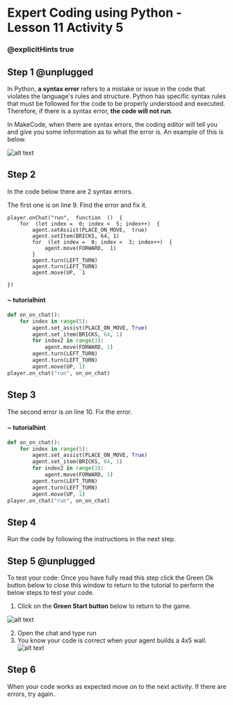# Expert Coding using Python - Lesson 11 Activity 5
### @explicitHints true

## Step 1 @unplugged

In Python, **a syntax error** refers to a mistake or issue in the code that violates the language's rules and structure. Python has specific syntax rules that must be followed for the code to be properly understood and executed. Therefore, if there is a syntax error, **the code will not run**. 

 In MakeCode, when there are syntax errors, the coding editor will tell you and give you some information as to what the error is.  An example of this is below.
 

![alt text](https://expertjs.codingcredentials.com/Lesson10/10.2/image10.2.1.jpg?raw=true  "Syntax Error")

## Step 2

In the code below there are 2 syntax errors. 

The first one is on line 9.  Find the error and fix it. 

```template
player.onChat("run",  function  ()  {
	for  (let index =  0; index <  5; index++)  {
		agent.setAssist(PLACE_ON_MOVE,  true)
		agent.setItem(BRICKS, 64, 1)
		for  (let index =  0; index <  3; index++)  {
			agent.move(FORWARD,  1)
		}
		agent.turn(LEFT_TURN)
		agent.turn(LEFT_TURN)
		agent.move(UP,  1
	
})
```

#### ~ tutorialhint
```python 
def on_on_chat():
    for index in range(5):
        agent.set_assist(PLACE_ON_MOVE, True)
        agent.set_item(BRICKS, 64, 1)
        for index2 in range(3):
            agent.move(FORWARD, 1)
        agent.turn(LEFT_TURN)
        agent.turn(LEFT_TURN)
        agent.move(UP, 1)
player.on_chat("run", on_on_chat)

```

## Step 3

The second error is on line 10.  Fix the error. 

#### ~ tutorialhint
```python 
def on_on_chat():
    for index in range(5):
        agent.set_assist(PLACE_ON_MOVE, True)
        agent.set_item(BRICKS, 64, 1)
        for index2 in range(3):
            agent.move(FORWARD, 1)
        agent.turn(LEFT_TURN)
        agent.turn(LEFT_TURN)
        agent.move(UP, 1)
player.on_chat("run", on_on_chat)

```

## Step 4

Run the code by following the instructions in the next step.

## Step 5 @unplugged

To test your code:
Once you have fully read this step click the Green Ok button below to close this window to return to the tutorial to perform the below steps to test your code.

1. Click on the **Green Start button** below to return to the game.

  

![alt text](https://expertjs.codingcredentials.com/Lesson1/1.1/1.JPG?raw=true  "Start")

2. Open the chat and type run  
3. You know your code is correct when your agent builds a 4x5 wall. 
![alt text](https://expertjs.codingcredentials.com/Lesson11/11.1/11.2.1.png?raw=true  "code")

## Step 6

When your code works as expected move on to the next activity.
If there are errors, try again. 